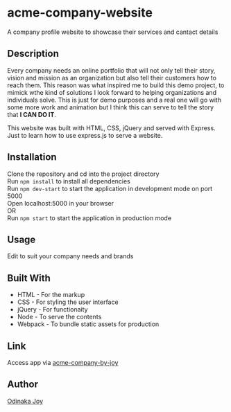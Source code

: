 # acme-company-website
A company profile website to showcase their services and cantact details


## Description
Every company needs an online portfolio that will not only tell their story, vision and mission as an organization but also tell their customers how to reach them. This reason was what inspired me to build this demo project, to mimick wthe kind of solutions I look forward to helping organizations and individuals solve.
This is just for demo purposes and a real one will go with some more work and animation but I think this can serve to tell the story that **I CAN DO IT**.

This website was built with HTML, CSS, jQuery and served with Express. Just to learn how to use express.js to serve a website.   

## Installation
Clone the repository and cd into the project directory    
Run `npm install` to install all dependencies     
Run `npm dev-start` to start the application in development mode on port 5000     
Open localhost:5000 in your browser    
OR    
Run `npm start` to start the application in production mode     
 
## Usage
Edit to suit your company needs and brands

## Built With
* HTML - For the markup
* CSS - For styling the user interface
* jQuery - For functionaity
* Node - To serve the contents
* Webpack - To bundle static assets for production

## Link
Access app via [acme-company-by-joy](https://acme-company-website.onrender.com/)

## Author
[Odinaka Joy](http://dinakajoy.com)


